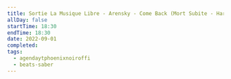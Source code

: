```yaml
---
title: Sortie La Musique Libre - Arensky - Come Back (Mort Subite - Hard) sur Beat Saber
allDay: false
startTime: 18:30
endTime: 18:30
date: 2022-09-01
completed: 
tags:
  - agendaytphoenixnoiroffi
  - beats-saber
---
```

